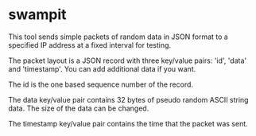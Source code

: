 # swampit

This tool sends simple packets of random data in JSON format to a specified IP address at a fixed interval for testing.

The packet layout is a JSON record with three key/value pairs: 'id', 'data' and 'timestamp'. You can add additional data if you want.

The id is the one based sequence number of the record.

The data key/value pair contains 32 bytes of pseudo random ASCII string data. The size of the data can be changed.

The timestamp key/value pair contains the time that the packet was sent.
